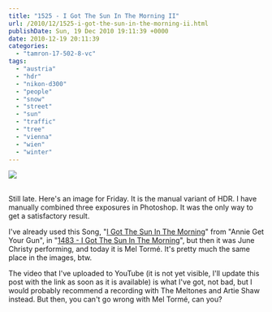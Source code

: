```yaml
---
title: "1525 - I Got The Sun In The Morning II"
url: /2010/12/1525-i-got-the-sun-in-the-morning-ii.html
publishDate: Sun, 19 Dec 2010 19:11:39 +0000
date: 2010-12-19 20:11:39
categories: 
  - "tamron-17-502-8-vc"
tags: 
  - "austria"
  - "hdr"
  - "nikon-d300"
  - "people"
  - "snow"
  - "street"
  - "sun"
  - "traffic"
  - "tree"
  - "vienna"
  - "wien"
  - "winter"
---
```

<div class="container">
<div class="center"><a target="_blank" href="https://d25zfm9zpd7gm5.cloudfront.net/1200x1200/2010/20101217_084356_hdr_ps.jpg"><img src="https://d25zfm9zpd7gm5.cloudfront.net/0600x0600/2010/20101217_084356_hdr_ps.jpg" /></a></div>
</div>
<br />

Still late. Here's an image for Friday. It is the manual variant of HDR. I have manually combined three exposures in Photoshop. It was the only way to get a satisfactory result.

 I've already used this Song, "<a target="_blank" href="http://www.lyricsmode.com/lyrics/i/irving_berlin/i_got_the_sun_in_the_morning.html">I Got The Sun In The Morning</a>" from "Annie Get Your Gun", in "<a target="_blank" href="/2010/11/1483-i-got-the-sun-in-the-morning.html">1483 - I Got The Sun In The Morning</a>", but then it was June Christy performing, and today it is Mel Tormé. It's pretty much the same place in the images, btw.

The video that I've uploaded to YouTube (it is not yet visible, I'll update this post with the link as soon as it is available) is what I've got, not bad, but I would probably recommend a recording with The Meltones and Artie Shaw instead. But then, you can't go wrong with Mel Tormé, can you?

